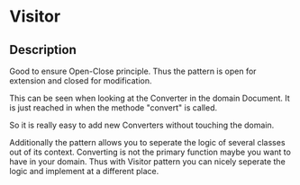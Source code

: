 # Visitor

## Description
Good to ensure Open-Close principle.
Thus the pattern is open for extension and closed for modification.

This can be seen when looking at the Converter in the domain Document.
It is just reached in when the methode "convert" is called.

So it is really easy to add new Converters without touching the domain.

Additionally the pattern allows you to seperate the logic of several classes out of its context.
Converting is not the primary function maybe you want to have in your domain.
Thus with Visitor pattern you can nicely seperate the logic and implement at a different place.

